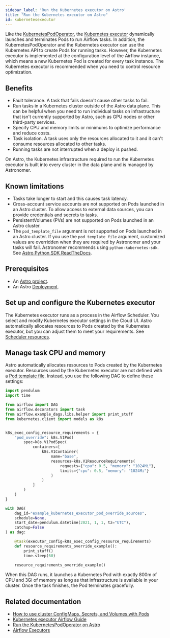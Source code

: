 ```yaml
---
sidebar_label: 'Run the Kubernetes executor on Astro'
title: "Run the Kubernetes executor on Astro"
id: kubernetesexecutor
---
```


<head>
  <meta name="description" content="Learn how to run the Kubernetes executor on Astro. This executor dynamically launches a Pod in Kubernetes for each task and terminates each Pod when the task is complete." />
  <meta name="og:description" content="Learn how to run the Kubernetes executor on Astro. This executor dynamically launches a Pod in Kubernetes for each task and terminates each Pod when the task is complete." />
</head>

Like the [KubernetesPodOperator](kubernetespodoperator.md), the [Kubernetes executor](https://airflow.apache.org/docs/apache-airflow/stable/core-concepts/executor/kubernetes.html) dynamically launches and terminates Pods to run Airflow tasks. In addition, the KubernetesPodOperator and the Kubernetes executor can use the Kubernetes API to create Pods for running tasks. However, the Kubernetes executor is implemented at the configuration level of the Airflow instance, which means a new Kubernetes Pod is created for every task instance. The Kubernetes executor is recommended when you need to control resource optimization.

## Benefits

- Fault tolerance.  A task that fails doesn't cause other tasks to fail.
- Run tasks in a Kubernetes cluster outside of the Astro data plane. This can be helpful when you need to run individual tasks on infrastructure that isn't currently supported by Astro, such as GPU nodes or other third-party services.
- Specify CPU and memory limits or minimums to optimize performance and reduce costs.
- Task isolation. A task uses only the resources allocated to it and it can't consume resources allocated to other tasks. 
- Running tasks are not interrupted when a deploy is pushed.

On Astro, the Kubernetes infrastructure required to run the Kubernetes executor is built into every cluster in the data plane and is managed by Astronomer.

## Known limitations

- Tasks take longer to start and this causes task latency.
- Cross-account service accounts are not supported on Pods launched in an Astro cluster. To allow access to external data sources, you can provide credentials and secrets to tasks.
- PersistentVolumes (PVs) are not supported on Pods launched in an Astro cluster.
- The `pod_template_file` argument is not supported on Pods launched in an Astro cluster. If you use the `pod_template_file` argument, customized values are overridden when they are required by Astronomer and your tasks will fail. Astronomer recommends using `python-kubernetes-sdk`. See [Astro Python SDK ReadTheDocs](https://astro-sdk-python.readthedocs.io/en/stable/).

## Prerequisites

- An [Astro project](create-project.md).
- An Astro [Deployment](create-deployment.md).

## Set up and configure the Kubernetes executor

The Kubernetes executor runs as a process in the Airflow Scheduler. You select and modify Kubernetes executor settings in the Cloud UI. Astro automatically allocates resources to Pods created by the Kubernetes executor, but you can adjust them to meet your requirements. See [Scheduler resources](configure-deployment-resources.md#scheduler-resources).

## Manage task CPU and memory

Astro automatically allocates resources to Pods created by the Kubernetes executor. Resources used by the Kubernetes executor are not defined with a [Pod template file](https://kubernetes.io/docs/concepts/workloads/pods/#pod-templates). Instead, you use the following DAG to define these settings:

```python {20}
import pendulum
import time

from airflow import DAG
from airflow.decorators import task
from airflow.example_dags.libs.helper import print_stuff
from kubernetes.client import models as k8s


k8s_exec_config_resource_requirements = {
    "pod_override": k8s.V1Pod(
        spec=k8s.V1PodSpec(
            containers=[
                k8s.V1Container(
                    name="base",
                    resources=k8s.V1ResourceRequirements(
                        requests={"cpu": 0.5, "memory": "1024Mi"},
                        limits={"cpu": 0.5, "memory": "1024Mi"}
                    )
                )
            ]
        )
    )
}

with DAG(
    dag_id="example_kubernetes_executor_pod_override_sources",
    schedule=None,
    start_date=pendulum.datetime(2021, 1, 1, tz="UTC"),
    catchup=False
) as dag:

    @task(executor_config=k8s_exec_config_resource_requirements)
    def resource_requirements_override_example():
        print_stuff()
        time.sleep(60)

    resource_requirements_override_example()
```

When this DAG runs, it launches a Kubernetes Pod with exactly 800m of CPU and 3Gi of memory as long as that infrastructure is available in your cluster. Once the task finishes, the Pod terminates gracefully.

## Related documentation

- [How to use cluster ConfigMaps, Secrets, and Volumes with Pods](https://airflow.apache.org/docs/apache-airflow-providers-cncf-kubernetes/stable/operators.html#how-to-use-cluster-configmaps-secrets-and-volumes-with-pod)
- [Kubernetes executor Airflow Guide](https://airflow.apache.org/docs/apache-airflow/2.1.2/executor/kubernetes.html)
- [Run the KubernetesPodOperator on Astro](kubernetespodoperator.md)
- [Airflow Executors](https://docs.astronomer.io/learn/airflow-executors-explained)
